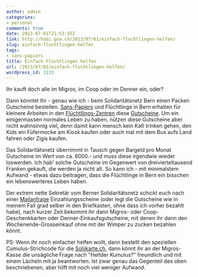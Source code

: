 ```yaml
---
author: admin
categories:
- personal
comments: true
date: 2013-07-01T21:52:55Z
link: http://habi.gna.ch/2013/07/01/einfach-fluchtlingen-helfen/
slug: einfach-fluchtlingen-helfen
tags:
- sans-papiers
title: Einfach Flüchtlingen helfen
url: /2013/07/01/einfach-fluchtlingen-helfen/
wordpress_id: 3133
---
```


Ihr kauft doch alle im Migros, im Coop oder im Denner ein, oder?




Dann könntet Ihr - genau wie ich - beim Solidaritätsnetz Bern einen Packen Gutscheine bestellen. [Sans-Papiers](http://www.sans-papiers.ch/index.php?id=89) und Flüchtlinge in Bern erhalten für kleinere Arbeiten in den [Flüchtllings-Zentren](https://www.google.ch/search?client=safari&rls=en&q=fl%C3%BCchtlingszentren+bern&ie=UTF-8&oe=UTF-8&redir_esc=&ei=iPnRUbDeDaja4QSCsoG4DA) diese [Gutscheine](http://www.augenauf.ch/bulli/art/b056a13.php). Um ein einigermassen normales Leben zu haben, nützen diese Gutscheine aber nicht wahnsinnig viel, denn damit kann mensch kein Kafi trinken gehen, den Kids ein Füfermocke am Kiosk kaufen oder auch mal mit dem Bus aufs Land fahren oder Zigis kaufen.




Das Solidaritätsnetz übernimmt in Tausch gegen Bargeld pro Monat Gutscheine im Wert von ca. 6000.- und muss diese irgendwie wieder loswerden. Ich hab' solche Gutscheine im Gegenwert von dreivierteltausend Franken gekauft, die werden ja nicht alt. So kann ich - mit minimalstem Aufwand - etwas dazu beitragen, dass die Flüchtlinge in Bern ein bisschen ein lebenswerteres Leben haben.




Der extrem nette Sekretär vom Berner Solidaritätsnetz schickt euch nach einer [Mailanfrage](http://www.sans-papiers-be.ch/08_kontakt-map.php) Einzahlungsscheine (oder legt die Gutscheine wie in meinem Fall grad selber in den Briefkasten, ohne dass ich vorher bezahlt habe), nach kurzer Zeit bekommt ihr dann Migros- oder Coop-Geschenkkarten oder Denner-Einkaufsgutscheine, mit denen ihr dann den Wochenende-Grosseinkauf ohne mit der Wimper zu zucken bezahlen könnt.




PS: Wenn ihr noch einfacher helfen wollt, dann bestellt den speziellen Cumulus-Strichcode für die [Soliikarte.ch](http://solikarte.ch/de/wie-funktionierts-2/), dann könnt ihr an der Migros-Kasse die unsägliche Frage nach "Heitder Kumulus?" freundlich und mit einem Lächeln mit ja beantworten. Ist zwar genau das Gegenteil des oben beschriebenen, aber hilft mit noch viel weniger Aufwand.  

